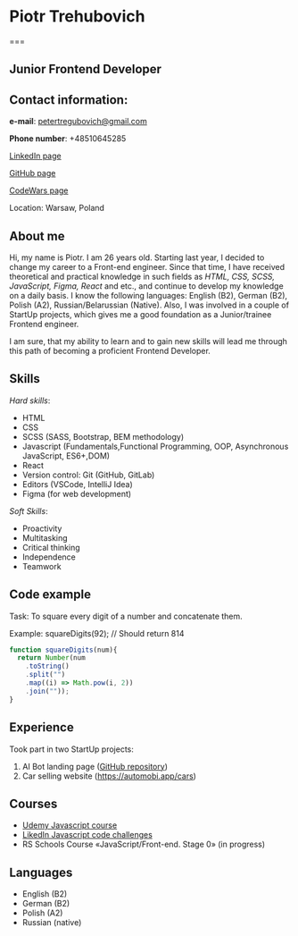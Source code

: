 # Piotr Trehubovich

===

## Junior Frontend Developer

## Contact information:

**e-mail**: petertregubovich@gmail.com

**Phone number**: +48510645285

[LinkedIn page](https://www.linkedin.com/in/piotr-trehubovich-16a699173/)

[GitHub page](https://github.com/PiotrTrehubovich)

[CodeWars page](https://www.codewars.com/users/Piotr%20Trehubovich)

Location: Warsaw, Poland

## About me

Hi, my name is Piotr. I am 26 years old. Starting last year, I decided to change my career to a Front-end engineer. Since that time, I have received theoretical and practical knowledge in such fields as *HTML, CSS, SCSS, JavaScript, Figma, React* and etc., and continue to develop my knowledge on a daily basis. I know the following languages: English (B2), German (B2), Polish (A2), Russian/Belarussian (Native). Also, I was involved in a couple of StartUp projects, which gives me a good foundation as a Junior/trainee Frontend engineer.

I am sure, that my ability to learn and to gain new skills will lead me through this path of becoming a proficient Frontend Developer.

## Skills
*Hard skills*:
* HTML
* CSS
* SCSS (SASS, Bootstrap, BEM methodology)
* Javascript (Fundamentals,Functional Programming, OOP, Asynchronous JavaScript, ES6+,DOM)
* React
* Version control: Git (GitHub, GitLab)
* Editors (VSCode, IntelliJ Idea)
* Figma (for web development)

*Soft Skills*:

* Proactivity
* Multitasking
* Critical thinking 
* Independence 
* Teamwork

## Code example

Task: To square every digit of a number and concatenate them.

Example: squareDigits(92); // Should return 814

```javascript
function squareDigits(num){
  return Number(num
    .toString()
    .split("")
    .map((i) => Math.pow(i, 2))
    .join(""));
}
```

## Experience

Took part in two StartUp projects:
1. AI Bot landing page ([GitHub repository](https://github.com/PiotrTrehubovich/ai-comment-bot))
2. Car selling website (https://automobi.app/cars)

## Courses

* [Udemy Javascript course](http://ude.my/UC-770761bf-d5d8-4e85-be9b-cc571484d104) 
* [LikedIn Javascript code challenges](https://www.linkedin.com/learning/certificates/a9d3ade8ce0a61c0e96ee2757b3ee7f581637ca1e123cc2e113d7befa36d6571) 
* RS Schools Course «JavaScript/Front-end. Stage 0» (in progress)

## Languages

* English (B2)
* German (B2)
* Polish (A2)
* Russian (native)